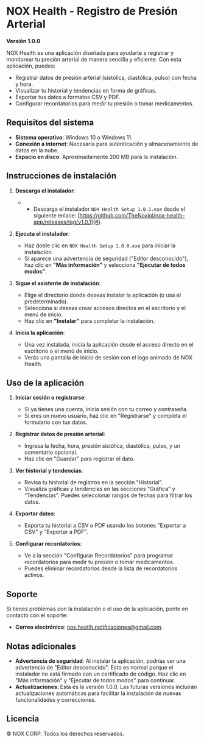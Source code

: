 # NOX Health - Registro de Presión Arterial

**Versión 1.0.0**

NOX Health es una aplicación diseñada para ayudarte a registrar y monitorear tu presión arterial de manera sencilla y eficiente. Con esta aplicación, puedes:

- Registrar datos de presión arterial (sistólica, diastólica, pulso) con fecha y hora.
- Visualizar tu historial y tendencias en forma de gráficas.
- Exportar tus datos a formatos CSV y PDF.
- Configurar recordatorios para medir tu presión o tomar medicamentos.

## Requisitos del sistema

- **Sistema operativo**: Windows 10 o Windows 11.
- **Conexión a internet**: Necesaria para autenticación y almacenamiento de datos en la nube.
- **Espacio en disco**: Aproximadamente 200 MB para la instalación.

## Instrucciones de instalación

1. **Descarga el instalador**:
   - - Descarga el instalador `NOX Health Setup 1.0.1.exe` desde el siguiente enlace: [https://github.com/TheNoxlol/nox-health-app/releases/tag/v1.0.1](#).

2. **Ejecuta el instalador**:
   - Haz doble clic en `NOX Health Setup 1.0.0.exe` para iniciar la instalación.
   - Si aparece una advertencia de seguridad ("Editor desconocido"), haz clic en **"Más información"** y selecciona **"Ejecutar de todos modos"**.

3. **Sigue el asistente de instalación**:
   - Elige el directorio donde deseas instalar la aplicación (o usa el predeterminado).
   - Selecciona si deseas crear accesos directos en el escritorio y el menú de inicio.
   - Haz clic en **"Instalar"** para completar la instalación.

4. **Inicia la aplicación**:
   - Una vez instalada, inicia la aplicación desde el acceso directo en el escritorio o el menú de inicio.
   - Verás una pantalla de inicio de sesión con el logo animado de NOX Health.

## Uso de la aplicación

1. **Iniciar sesión o registrarse**:
   - Si ya tienes una cuenta, inicia sesión con tu correo y contraseña.
   - Si eres un nuevo usuario, haz clic en "Registrarse" y completa el formulario con tus datos.

2. **Registrar datos de presión arterial**:
   - Ingresa la fecha, hora, presión sistólica, diastólica, pulso, y un comentario opcional.
   - Haz clic en "Guardar" para registrar el dato.

3. **Ver historial y tendencias**:
   - Revisa tu historial de registros en la sección "Historial".
   - Visualiza gráficas y tendencias en las secciones "Gráfica" y "Tendencias". Puedes seleccionar rangos de fechas para filtrar los datos.

4. **Exportar datos**:
   - Exporta tu historial a CSV o PDF usando los botones "Exportar a CSV" y "Exportar a PDF".

5. **Configurar recordatorios**:
   - Ve a la sección "Configurar Recordatorios" para programar recordatorios para medir tu presión o tomar medicamentos.
   - Puedes eliminar recordatorios desde la lista de recordatorios activos.

## Soporte

Si tienes problemas con la instalación o el uso de la aplicación, ponte en contacto con el soporte:

- **Correo electrónico**: nox.heatlh.notificaciones@gmail.com.

## Notas adicionales

- **Advertencia de seguridad**: Al instalar la aplicación, podrías ver una advertencia de "Editor desconocido". Esto es normal porque el instalador no está firmado con un certificado de código. Haz clic en "Más información" y "Ejecutar de todos modos" para continuar.
- **Actualizaciones**: Esta es la versión 1.0.0. Las futuras versiones incluirán actualizaciones automáticas para facilitar la instalación de nuevas funcionalidades y correcciones.

## Licencia

© NOX CORP. Todos los derechos reservados.
